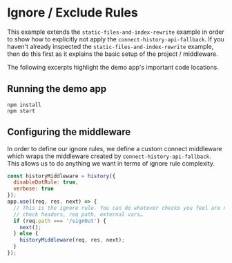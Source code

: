 # Ignore / Exclude Rules

This example extends the `static-files-and-index-rewrite` example in order to show how to explicitly
not apply the `connect-history-api-fallback`. If you haven't already inspected the
`static-files-and-index-rewrite` example, then do this first as it explains the basic setup of the
project / middleware.

The following excerpts highlight the demo app's important code locations.

## Running the demo app

```
npm install
npm start
```

## Configuring the middleware

In order to define our ignore rules, we define a custom connect middleware which wraps the
middleware created by `connect-history-api-fallback`. This allows us to do anything we want
in terms of ignore rule complexity.

```javascript
const historyMiddleware = history({
  disableDotRule: true,
  verbose: true
});
app.use((req, res, next) => {
  // This is the ignore rule. You can do whatever checks you feel are necessary, e.g.
  // check headers, req path, external vars…
  if (req.path === '/signOut') {
    next();
  } else {
    historyMiddleware(req, res, next);
  }
});
```
